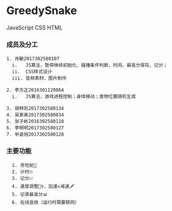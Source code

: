 # GreedySnake
JavaScript CSS HTML
### 成员及分工
  ```
  1. 肖敏2017302580107
    i.   JS算法，暂停继续初始化、碰撞条件判断、时间、最高分保存、记分；
    ii.  CSS样式设计
    iii. 音频素材、图片制作
    
  2. 李方正2016301120064
    i.   JS算法，游戏进程控制；身体移动；食物位置随机生成
    
  3. 胡林凯2017302580134
  4. 吴家奥2017302580034
  5. 张子彬2016302580118
  6. 李明明2017302580127
  7. 牟姿旭2017302580128
  ```
### 主要功能
  ```
    1. 贪吃蛇🐍
    2. 计时⏲
    3. 记分📈
    4. 速度调整🏃‍♀️，加速✈减速🗡
    5. 记录最高分📊
    6. 在线音效（运行时需要联网）
  ```



